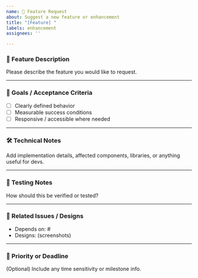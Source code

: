 ```yaml
---
name: 🚀 Feature Request
about: Suggest a new feature or enhancement
title: "[Feature] "
labels: enhancement
assignees: ''

---
```


### 🧩 Feature Description
Please describe the feature you would like to request.

---

### 🎯 Goals / Acceptance Criteria
- [ ] Clearly defined behavior
- [ ] Measurable success conditions
- [ ] Responsive / accessible where needed

---

### 🛠️ Technical Notes
Add implementation details, affected components, libraries, or anything useful for devs.

---

### 🧪 Testing Notes
How should this be verified or tested?

---

### 🔗 Related Issues / Designs
- Depends on: #
- Designs: (screenshots)

---

### 📆 Priority or Deadline
(Optional) Include any time sensitivity or milestone info.

